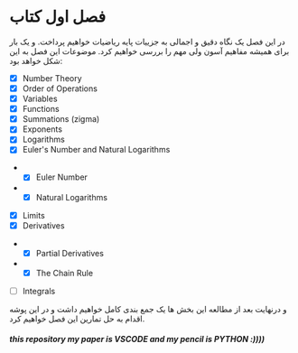 # فصل اول کتاب

در این فصل یک نگاه دقیق و اجمالی به جزییات  پایه ریاضیات خواهیم پرداخت. و یک بار برای همیشه مفاهیم آسون ولی مهم را بررسی خواهیم کرد.
موضوعات این فصل به این شکل خواهد بود:

- [X] Number Theory
- [X] Order of Operations
- [X] Variables
- [X] Functions
- [X] Summations (zigma)
- [X] Exponents
- [X] Logarithms
- [X] Euler's Number and Natural Logarithms
- - [X] Euler Number
- - [X] Natural Logarithms
- [X] Limits
- [X] Derivatives
- - [X] Partial Derivatives
- - [X] The Chain Rule
- [ ] Integrals

و درنهایت بعد از مطالعه این بخش ها یک جمع بندی کامل خواهیم داشت و در این پوشه اقدام به حل تمارین این فصل خواهیم کرد.

##### this repository my paper is VSCODE and my pencil is PYTHON :))))
